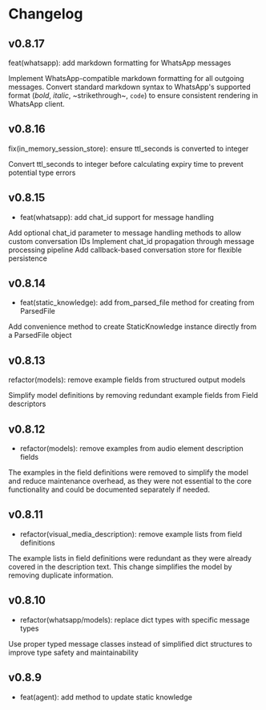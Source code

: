 # Changelog

## v0.8.17
feat(whatsapp): add markdown formatting for WhatsApp messages

Implement WhatsApp-compatible markdown formatting for all outgoing messages. Convert standard markdown syntax to WhatsApp's supported format (*bold*, _italic_, ~strikethrough~, ```code```) to ensure consistent rendering in WhatsApp client.

## v0.8.16
fix(in_memory_session_store): ensure ttl_seconds is converted to integer

Convert ttl_seconds to integer before calculating expiry time to prevent potential type errors

## v0.8.15
- feat(whatsapp): add chat_id support for message handling

Add optional chat_id parameter to message handling methods to allow custom conversation IDs
Implement chat_id propagation through message processing pipeline
Add callback-based conversation store for flexible persistence

## v0.8.14
- feat(static_knowledge): add from_parsed_file method for creating from ParsedFile

Add convenience method to create StaticKnowledge instance directly from a ParsedFile object

## v0.8.13
refactor(models): remove example fields from structured output models

Simplify model definitions by removing redundant example fields from Field descriptors

## v0.8.12
- refactor(models): remove examples from audio element description fields

The examples in the field definitions were removed to simplify the model and reduce maintenance overhead, as they were not essential to the core functionality and could be documented separately if needed.

## v0.8.11
- refactor(visual_media_description): remove example lists from field definitions

The example lists in field definitions were redundant as they were already covered in the description text. This change simplifies the model by removing duplicate information.

## v0.8.10

- refactor(whatsapp/models): replace dict types with specific message types

Use proper typed message classes instead of simplified dict structures to improve type safety and maintainability

## v0.8.9

- feat(agent): add method to update static knowledge

